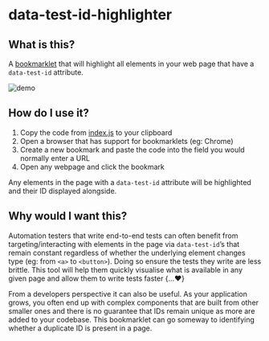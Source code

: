 # data-test-id-highlighter

## What is this?

A [bookmarklet](https://en.wikipedia.org/wiki/Bookmarklet) that will highlight all elements in your web page that have a `data-test-id` attribute.

![demo](https://media.giphy.com/media/YXhVlKSlB5GbygMjMH/giphy.gif)

## How do I use it?

1. Copy the code from [index.js](https://github.com/sekhavati/data-test-id-highlighter/blob/master/index.js) to your clipboard
2. Open a browser that has support for bookmarklets (eg: Chrome)
3. Create a new bookmark and paste the code into the field you would normally enter a URL
4. Open any webpage and click the bookmark 

  Any elements in the page with a `data-test-id` attribute will be highlighted and their ID displayed alongside.

## Why would I want this?

Automation testers that write end-to-end tests can often benefit from targeting/interacting with elements in the page via `data-test-id`’s that remain constant regardless of whether the underlying element changes type (eg: from `<a>` to `<button>`). Doing so ensure the tests they write are less brittle. This tool will help them quickly visualise what is available in any given page and allow them to write tests faster {…:heart:}

From a developers perspective it can also be useful. As your application grows, you often end up with complex components that are built from other smaller ones and there is no guarantee that IDs remain unique as more are added to your codebase. This bookmarklet can go someway to identifying whether a duplicate ID is present in a page.
